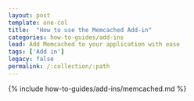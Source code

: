 ```yaml
---
layout: post
template: one-col
title:  "How to use the Memcached Add-in"
categories: how-to-guides/add-ins
lead: Add Memcached to your application with ease
tags: ['Add in']
legacy: false
permalink: /:collection/:path
---
```



{% include how-to-guides/add-ins/memcached.md %}